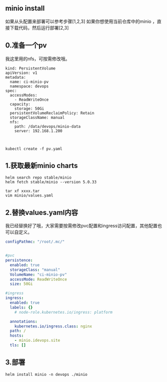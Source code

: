 
## minio install

如果从头配置来部署可以参考步骤[1,2,3]
如果你想使用当前仓库中的minio ，直接下载代码，然后运行部署[2,3]


## 0.准备一个pv

我这里用的nfs，可按需修改哦。

```
kind: PersistentVolume
apiVersion: v1
metadata:
  name: ci-minio-pv
  namespace: devops
spec:
  accessModes:
    - ReadWriteOnce
  capacity:
    storage: 50Gi
  persistentVolumeReclaimPolicy: Retain
  storageClassName: manual
  nfs:
    path: /data/devops/minio-data
    server: 192.168.1.200



kubectl create -f pv.yaml

```

## 1.获取最新minio charts

```
helm search repo stable/minio
helm fetch stable/minio --version 5.0.33

tar xf xxxx.tar
vim minio/values.yaml

```

## 2.替换values.yaml内容

我已经替换好了哦，大家需要按需修改pvc配置和ingress访问配置，其他配置也可以自定义。



```yaml
configPathmc: "/root/.mc/"


#pvc
persistence:
  enabled: true
  storageClass: "manual"
  VolumeName: "ci-minio-pv"
  accessMode: ReadWriteOnce
  size: 50Gi

#ingress
ingress:
  enabled: true
  labels: {}
    # node-role.kubernetes.io/ingress: platform

  annotations:
    kubernetes.io/ingress.class: nginx
  path: /
  hosts:
    - minio.idevops.site
  tls: []
```

## 3.部署
```
helm install minio -n devops ./minio
```

